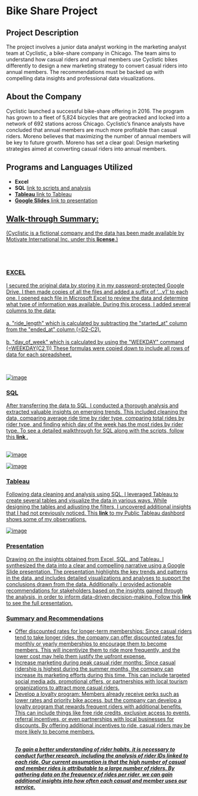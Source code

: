 # Bike Share Project

## Project Description
The project involves a junior data analyst working in the marketing analyst team at Cyclistic, a bike-share company in Chicago. The team aims to understand how casual riders and annual members use Cyclistic bikes differently to design a new marketing strategy to convert casual riders into annual members. The recommendations must be backed up with compelling data insights and professional data visualizations.

<h2>About the Company</h2>
Cyclistic launched a successful bike-share offering in 2016. The program has grown to a fleet of 5,824 bicycles that are geotracked and locked into a network of 692 stations across Chicago. Cyclistic’s finance analysts have concluded that annual members are much more profitable than casual riders. Moreno believes that maximizing the number of annual members will be key to future growth. Moreno has set a clear goal: Design marketing strategies aimed at converting casual riders into annual members.
<br />

<h2>Programs and Languages Utilized</h2>

- <b>Excel</b> 
- <b>SQL</b> <a href="https://docs.google.com/document/d/14r6P8wkU_-a02wb2xuPyjLq6n_H4Z1TJn_Jbe5ztmgw/edit?usp=sharing">link to scripts and analysis 
- <b>Tableau</b> <a href="https://public.tableau.com/views/ride_share_short/Dashboard1?:language=en-US&:display_count=n&:origin=viz_share_link">link to Tableau 
- <b>Google Slides</b> <a href="https://docs.google.com/presentation/d/1lKEfvHA1A0PwmzfiniiFrlW4KaJ01p5mnufWade_g_Y/edit?usp=sharing">link to presentation 


<h2>Walk-through Summary:</h2>
(Cyclistic is a fictional company and the data has been made available by Motivate International Inc. under this <b><a href="https://ride.divvybikes.com/data-license-agreement"> license</b>.)

<br /> <br /> 
 <h3>EXCEL</h3>
<p>I secured the original data by storing it in my password-protected Google Drive. I then made copies of all the files and added a suffix of ‘…v1’ to each one. I opened each file in Microsoft Excel to review the data and determine what type of information was available. During this process, I added several columns to the data:
<br /> <br />a. "ride_length" which is calculated by subtracting the "started_at" column from the "ended_at" column (=D2-C2). 
 <br /> <br /> b. "day_of_week" which is calculated by using the "WEEKDAY" command (=WEEKDAY(C2,1))
 These formulas were copied down to include all rows of data for each spreadsheet. </p>
 <br />
 
 ![image](https://user-images.githubusercontent.com/129348678/229319137-483f5ede-05cb-4863-ac10-4c0cb79fb396.png)

 <h3>SQL</h3>
After transferring the data to SQL, I conducted a thorough analysis and extracted valuable insights on emerging trends. This included cleaning the data, comparing average ride time by rider type, comparing total rides by rider type, and finding which day of the week has the most rides by rider type. To see a detailed walkthrough for SQL along with the scripts, follow this <b><a href="https://docs.google.com/document/d/14r6P8wkU_-a02wb2xuPyjLq6n_H4Z1TJn_Jbe5ztmgw/edit?usp=sharing">link </b>.
<br /><br />
 
![image](https://user-images.githubusercontent.com/129348678/229322558-87552c81-3925-4ec0-81ed-8ba1f227c24e.png)

![image](https://user-images.githubusercontent.com/129348678/229322631-9841bb15-2ecb-4bbb-ab44-cde8c417cc70.png)
<br />
<h3>Tableau</h3>
Following data cleaning and analysis using SQL, I leveraged Tableau to create several tables and visualize the data in various ways. While designing the tables and adjusting the filters, I uncovered additional insights that I had not previously noticed. This <b><a href="https://public.tableau.com/app/profile/benjamin5615/viz/ride_share_short/Dashboard1">link</b> to my Public Tableau dashbord shows some of my observations. 

![image](https://user-images.githubusercontent.com/129348678/229315371-b4d2670c-c8df-459b-b50f-7053295820ad.png)

<h3>Presentation</h3>
Drawing on the insights obtained from Excel, SQL, and Tableau, I synthesized the data into a clear and compelling narrative using a Google Slide presentation. The presentation highlights the key trends and patterns in the data, and includes detailed visualizations and analyses to support the conclusions drawn from the data. Additionally, I provided actionable recommendations for stakeholders based on the insights gained through the analysis, in order to inform data-driven decision-making. Follow this <b><a href="https://docs.google.com/presentation/d/1lKEfvHA1A0PwmzfiniiFrlW4KaJ01p5mnufWade_g_Y/edit?usp=sharing">link</b> to see the full presentation.

<h3>Summary and Recommendations</h3>
<ul>
<li>Offer discounted rates for longer-term memberships: Since casual riders tend to take longer rides, the company can offer discounted rates for monthly or yearly memberships to encourage them to become members. This will incentivize them to ride more frequently, and the lower cost may help them justify the upfront expense.</li>
<li>Increase marketing during peak casual rider months: Since casual ridership is highest during the summer months, the company can increase its marketing efforts during this time. This can include targeted social media ads, promotional offers, or partnerships with local tourism organizations to attract more casual riders.</li>
<li>Develop a loyalty program: Members already receive perks such as lower rates and priority bike access, but the company can develop a loyalty program that rewards frequent riders with additional benefits. This can include things like free ride credits, exclusive access to events, referral incentives, or even partnerships with local businesses for discounts. By offering additional incentives to ride, casual riders may be more likely to become members.</li>
<br />

***To gain a better understanding of rider habits, it is necessary to conduct further research, including the analysis of rider IDs linked to each ride. Our current assumption is that the high number of casual and member rides is attributable to a large number of riders. By gathering data on the frequency of rides per rider, we can gain additional insights into how often each casual and member uses our service.***




